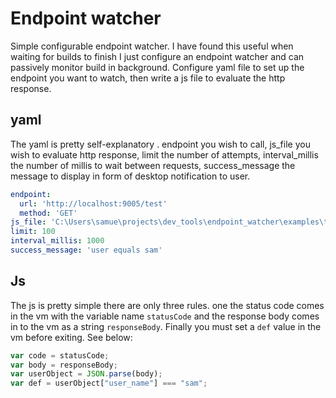 # Endpoint watcher

Simple configurable endpoint watcher. I have found this useful when waiting for builds to finish I just configure an endpoint watcher and can 
passively monitor build in background.
Configure yaml file to set up the endpoint you want to watch, then write a js file to evaluate the http response.


## yaml
The yaml is pretty self-explanatory . endpoint you wish to call, js_file you wish to evaluate http response, 
limit the number of attempts, interval_millis the number of millis to wait between requests, success_message the message
to display in form of desktop notification to user.
```yaml
endpoint:
  url: 'http://localhost:9005/test'
  method: 'GET'
js_file: 'C:\Users\samue\projects\dev_tools\endpoint_watcher\examples\template_json.js'
limit: 100
interval_millis: 1000
success_message: 'user equals sam'
```


## Js
The js is pretty simple there are only three rules. one the status code comes in the vm with the variable name `statusCode`
and the response body comes in to the vm as a string `responseBody`. Finally you must set a `def` value in the vm before exiting. 
See below: 

```javascript
var code = statusCode;
var body = responseBody;
var userObject = JSON.parse(body);
var def = userObject["user_name"] === "sam";
```

